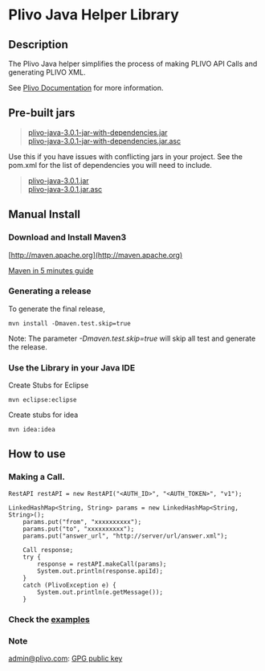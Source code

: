 Plivo Java Helper Library
=========================

Description
-----------

The Plivo Java helper simplifies the process of making PLIVO API Calls and generating PLIVO XML.

See [Plivo Documentation](http://www.plivo.com/docs/) for more information.


Pre-built jars
--------------

> [plivo-java-3.0.1-jar-with-dependencies.jar](https://s3-us-west-1.amazonaws.com/helpers.plivo.com/java/plivo-java-3.0.1-jar-with-dependencies.jar) <br/>
> [plivo-java-3.0.1-jar-with-dependencies.jar.asc](https://s3-us-west-1.amazonaws.com/helpers.plivo.com/java/plivo-java-3.0.1-jar-with-dependencies.jar.asc)

Use this if you have issues with conflicting jars in your project. See the pom.xml for the list of dependencies you will need to include.
> [plivo-java-3.0.1.jar](https://s3-us-west-1.amazonaws.com/helpers.plivo.com/java/plivo-java-3.0.1.jar) <br />
> [plivo-java-3.0.1.jar.asc](https://s3-us-west-1.amazonaws.com/helpers.plivo.com/java/plivo-java-3.0.1.jar.asc)

Manual Install
------------

### Download and Install Maven3 


[http://maven.apache.org](http://maven.apache.org)

[Maven in 5 minutes guide](http://maven.apache.org/guides/getting-started/maven-in-five-minutes.html)


### Generating a release

To generate the final release,
  
	mvn install -Dmaven.test.skip=true

Note: The parameter *-Dmaven.test.skip=true* will skip all test and generate the release.
	
### Use the Library in your Java IDE

Create Stubs for Eclipse

	mvn eclipse:eclipse

Create stubs for idea

	mvn idea:idea


How to use
----------

### Making a Call.
	RestAPI restAPI = new RestAPI("<AUTH_ID>", "<AUTH_TOKEN>", "v1");

  	LinkedHashMap<String, String> params = new LinkedHashMap<String, String>();
		params.put("from", "xxxxxxxxxx");
		params.put("to", "xxxxxxxxxx");
		params.put("answer_url", "http://server/url/answer.xml");

		Call response;
		try {
			response = restAPI.makeCall(params);
			System.out.println(response.apiId);
		} 
		catch (PlivoException e) {
			System.out.println(e.getMessage());
		}
 
### Check the [examples](https://github.com/plivo/plivo-examples-java)

### Note
admin@plivo.com: [GPG public key](http://pgp.mit.edu:11371/pks/lookup?op=get&search=0x9CA54418)
